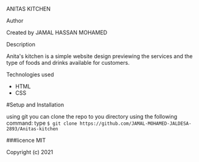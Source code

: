 ANITAS KITCHEN


Author

Created by JAMAL HASSAN MOHAMED

Description

Anita's kitchen is a simple website design previewing the services and the type of foods and drinks available for customers.

Technologies used

- HTML
- CSS

#Setup and Installation

using git you can clone the repo to you directory using the following command:
 type `$ git clone https://github.com/JAMAL-MOHAMED-JALDESA-2893/Anitas-kitchen`

###licence
MIT

Copyright (c) 2021